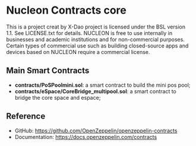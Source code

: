 # Nucleon Contracts core

This is a  project creat by X-Dao
project is licensed under the BSL version 1.1. See LICENSE.txt for details. NUCLEON is free to use internally in businesses and academic institutions and for non-commercial purposes. Certain types of commercial use such as building closed-source apps and devices based on NUCLEON require a commercial license.
## Main Smart Contracts

- **contracts/PoSPoolmini.sol**: a smart contract to build the mini pos pool;
- **contracts/eSpace/CoreBridge_multipool.sol**: a smart contract to bridge the core space and espace;

## Reference

- GitHub: https://github.com/OpenZeppelin/openzeppelin-contracts
- Documentation: https://docs.openzeppelin.com/contracts
